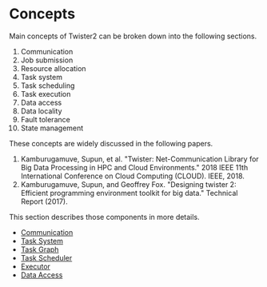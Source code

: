 # Concepts

Main concepts of Twister2 can be broken down into the following sections.

1. Communication 
2. Job submission
3. Resource allocation 
4. Task system
5. Task scheduling 
6. Task execution 
7. Data access
8. Data locality
9. Fault tolerance 
10. State management 

These concepts are widely discussed in the following papers.

1. Kamburugamuve, Supun, et al. "Twister: Net-Communication Library for Big Data Processing in HPC and Cloud Environments." 2018 IEEE 11th International Conference on Cloud Computing \(CLOUD\). IEEE, 2018.
2. Kamburugamuve, Supun, and Geoffrey Fox. "Designing twister 2: Efficient programming environment toolkit for big data." Technical Report \(2017\).

This section describes those components in more details.

* [Communication](communication/communication-model.md)
* [Task System](task-system/task-system.md)
* [Task Graph](task-system/task-graph/task-graph.md)
* [Task Scheduler](task-system/task-scheduler/task-scheduler.md)
* [Executor](task-system/executor/executor.md)
* [Data Access](data-access/data-access.md)
